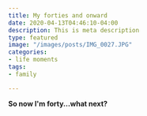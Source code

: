 ```yaml
---
title: My forties and onward
date: 2020-04-13T04:46:10-04:00
description: This is meta description
type: featured
image: "/images/posts/IMG_0027.JPG"
categories:
- life moments
tags:
- family

---
```

**So now I'm forty...what next?**
